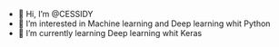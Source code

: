 - 👋 Hi, I’m @CESSIDY
- 👀 I’m interested in Machine learning and Deep learning whit Python
- 🌱 I’m currently learning Deep learning whit Keras

<!---
CESSIDY/CESSIDY is a ✨ special ✨ repository because its `README.md` (this file) appears on your GitHub profile.
You can click the Preview link to take a look at your changes.
--->
